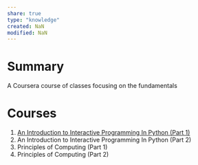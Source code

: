 ```yaml
---
share: true
type: "knowledge"
created: NaN 
modified: NaN
---
```

 
# Summary
A Coursera course of classes focusing on the fundamentals

# Courses
1. [An Introduction to Interactive Programming In Python (Part 1)](./An%20Introduction%20to%20Interactive%20Programming%20In%20Python%20(Part%201).md)
2. An Introduction to Interactive Programming In Python (Part 2)
3. Principles of Computing (Part 1)
4. Principles of Computing (Part 2)